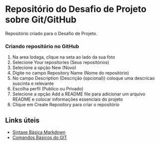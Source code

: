# Repositório do Desafio de Projeto sobre Git/GitHub

Repositório criado para o Desafio de Projeto.

### Criando repositório no GitHub
1. Na area lodaga, clique na seta ao lado da sua foto
2. Selecione Your repositories (Seus repositórios)
3. Selecione a opção New (Novo)
4. Digite no campo Repository Name (Nome do repositório)
5. No campo Description (Descrição (opcional)) coloque uma descricao suscinta e relevante
6. Escolha perfil (Publico ou Privado)
7. Selecione a opção Add a README file para adicionar um arquivo README e colocar informações essenciais do projeto
8. Clique em Create Repository para criar o repositório

## Links úteis

- [Sintaxe Básica Markdown](https://www.markdownguide.org/basic-syntax/)
- [Comandos Básicos do GIT](https://comandosgit.github.io/)

